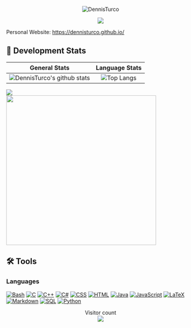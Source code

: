 <p align="center">
    <img src="https://user-images.githubusercontent.com/57963761/200168616-1c6defd1-d59b-41e9-9021-76afb1765466.png" alt="DennisTurco" /></a>
</p>


<p align="center">
  <a href="https://github.com/DennisTurco/readme-typing-svg"><img src="https://readme-typing-svg.demolab.com/?lines=3%2B%20years%20of%20coding%20experience;Always%20learning%20new%20things&font=Fira%20Code&center=true&width=440&height=45&color=f75c7e&vCenter=true&size=22&pause=1000" /></a>
</p>

<!-- Social icons section -->
<!--
<p align="center">
  <a href="https://discord.com/invite/kbZVz3m" alt="Discord" title="My Discord Server"><img width="32px" src="https://i.imgur.com/OViZO8J.png"/></a>
  &#8287;&#8287;&#8287;&#8287;&#8287;
  <a href="https://www.instagram.com/dennis_turco/" alt="Instagram" title="Instagram Profile"><img width="32px" src="https://i.imgur.com/wOaInfV.png"/></a>
  &#8287;&#8287;&#8287;&#8287;&#8287;
  <a href="https://dennisturco.github.io/" alt="WebSite" title="WebSite"><img width="32px" src="https://i.imgur.com/UVbJhxK.png"/></a>
  &#8287;&#8287;&#8287;&#8287;&#8287;
  <a href="https://github.com/DennisTurco" alt="GitHub" title="GitHub"><img width="32px" src="https://i.imgur.com/wOaInfV.png"/></a>
  &#8287;&#8287;&#8287;&#8287;&#8287;
</p>
-->

Personal Website: https://dennisturco.github.io/ &ensp;&ensp;

## 🔭 Development Stats

General Stats             |  Language Stats
:-------------------------:|:-------------------------:
![DennisTurco's github stats](https://github-readme-stats.vercel.app/api?username=DennisTurco&count_private=false&show_icons=true&theme=tokyonight)  |  ![Top Langs](https://github-readme-stats.vercel.app/api/top-langs/?username=DennisTurco&langs_count=15&theme=tokyonight&layout=compact)

<!--
<div align="">
  <a href="https://wakatime.com/@DennisTurco">
    <img align="center" src="https://github-readme-stats.vercel.app/api/wakatime?username=DennisTurco&layout=compact&theme=tokyonight&custom_title=Weekly%20Development%20Breakdown" />
  </a>
</div>
-->

<!--START_DISABLED_SECTION:waka-->
<div align="">
    <img src="https://wakatime.com/share/@DennisTurco/ec7d1bcc-749a-42c2-8d9d-ffaf05cc50da.svg" height=""/>
</div>

<div align="">
    <img src="https://wakatime.com/share/@DennisTurco/016fc681-aa25-4ea3-ac31-bac1da8dc064.svg" height="400"/>
</div>
<!--END_DISABLED_SECTION:waka-->

## 🛠️ Tools

### Languages

<p>
    <a href="https://github.com/search?q=user%3ADenverCoder1+language%3Abash"><img alt="Bash" src="https://img.shields.io/badge/Bash-121011.svg?logo=gnu-bash&logoColor=white"></a>
    <a href="https://github.com/search?q=user%3ADenverCoder1+language%3Ac"><img alt="C" src="https://custom-icon-badges.demolab.com/badge/C-03599C.svg?logo=c-in-hexagon&logoColor=white"></a>
    <a href="https://github.com/search?q=user%3ADenverCoder1+language%3Acpp"><img alt="C++" src="https://custom-icon-badges.demolab.com/badge/C++-9C033A.svg?logo=cpp2&logoColor=white"></a>
    <a href="https://github.com/search?q=user%3ADenverCoder1+language%3Acsharp"><img alt="C#" src="https://custom-icon-badges.demolab.com/badge/C%23-68217A.svg?logo=cs2&logoColor=white"></a>
    <a href="https://github.com/search?q=user%3ADenverCoder1+language%3Acss"><img alt="CSS" src="https://img.shields.io/badge/CSS-1572B6.svg?logo=css3&logoColor=white"></a>
    <a href="https://github.com/search?q=user%3ADenverCoder1+language%3Ahtml"><img alt="HTML" src="https://img.shields.io/badge/HTML-E34F26.svg?logo=html5&logoColor=white"></a>
    <a href="https://github.com/search?q=user%3ADenverCoder1+language%3Ajava"><img alt="Java" src="https://custom-icon-badges.demolab.com/badge/Java-007396.svg?logo=java&logoColor=white"></a>
    <a href="https://github.com/search?q=user%3ADenverCoder1+language%3Ajavascript"><img alt="JavaScript" src="https://img.shields.io/badge/JavaScript-F7DF1E.svg?logo=javascript&logoColor=black"></a>
    <a href="https://github.com/search?q=user%3ADenverCoder1+language%3Atex"><img alt="LaTeX" src="https://img.shields.io/badge/LaTeX-008080.svg?logo=LaTeX&logoColor=white"></a>
    <a href="https://github.com/search?q=user%3ADenverCoder1+language%3Amarkdown"><img alt="Markdown" src="https://img.shields.io/badge/Markdown-000000.svg?logo=markdown&logoColor=white"></a>
    <a href="https://github.com/search?q=user%3ADenverCoder1+language%3Asql"><img alt="SQL" src="https://custom-icon-badges.demolab.com/badge/SQL-025E8C.svg?logo=database&logoColor=white"></a>
    <a href="https://github.com/search?q=user%3ADenverCoder1+language%3Apython"><img alt="Python" src="https://img.shields.io/badge/Python-14354C.svg?logo=python&logoColor=white"></a>
    
    
<p align="center"> 
  Visitor count<br>
  <img src="https://profile-counter.glitch.me/DennisTurco/count.svg" />
</p>


<!--
**DennisTurco/DennisTurco** is a ✨ _special_ ✨ repository because its `README.md` (this file) appears on your GitHub profile.

https://gist.github.com/DennisTurco/43516c64c8169e24dc2571c34713863b

Here are some ideas to get you started:

- 🔭 I’m currently working on ...
- 🌱 I’m currently learning ...
- 👯 I’m looking to collaborate on ...
- 🤔 I’m looking for help with ...
- 💬 Ask me about ...
- 📫 How to reach me: ...
- 😄 Pronouns: ...
- ⚡ Fun fact: ...
-->
